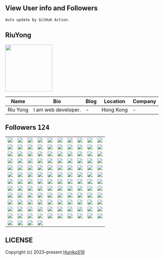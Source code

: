 ## View User info and Followers
    Auto update by GitHub Action.
## RiuYong

<img src="https://avatars.githubusercontent.com/u/109254224?v=4" width="150" />

| Name | Bio | Blog | Location | Company |
| -- | -- | -- | -- | -- |
| Riu Yong | I am web developer. | - | Hong Kong | - |

## Followers <kbd>124</kbd>

<table width="100%">
  <tr width="100%">
    <td width="10%" align="center">
      <a href="https://github.com/torbin5011">
        <img src="https://avatars.githubusercontent.com/u/136475444?v=4" />
      </a>
    </td>
    <td width="10%" align="center">
      <a href="https://github.com/urmin4i">
        <img src="https://avatars.githubusercontent.com/u/136449460?v=4" />
      </a>
    </td>
    <td width="10%" align="center">
      <a href="https://github.com/nikitagan">
        <img src="https://avatars.githubusercontent.com/u/136432517?v=4" />
      </a>
    </td>
    <td width="10%" align="center">
      <a href="https://github.com/nikolacheck">
        <img src="https://avatars.githubusercontent.com/u/136421601?v=4" />
      </a>
    </td>
    <td width="10%" align="center">
      <a href="https://github.com/panenkovad">
        <img src="https://avatars.githubusercontent.com/u/136381028?v=4" />
      </a>
    </td>
    <td width="10%" align="center">
      <a href="https://github.com/marieclaudele">
        <img src="https://avatars.githubusercontent.com/u/136369207?v=4" />
      </a>
    </td>
    <td width="10%" align="center">
      <a href="https://github.com/dominiquecantinkua">
        <img src="https://avatars.githubusercontent.com/u/136369089?v=4" />
      </a>
    </td>
    <td width="10%" align="center">
      <a href="https://github.com/Filla666">
        <img src="https://avatars.githubusercontent.com/u/136367453?v=4" />
      </a>
    </td>
    <td width="10%" align="center">
      <a href="https://github.com/kobyassa">
        <img src="https://avatars.githubusercontent.com/u/136366578?v=4" />
      </a>
    </td>
    <td width="10%" align="center">
      <a href="https://github.com/Daaaaante">
        <img src="https://avatars.githubusercontent.com/u/136365979?v=4" />
      </a>
    </td>
  </tr><tr width="100%">
    <td width="10%" align="center">
      <a href="https://github.com/rapport111">
        <img src="https://avatars.githubusercontent.com/u/136363466?v=4" />
      </a>
    </td>
    <td width="10%" align="center">
      <a href="https://github.com/cryptoman2222">
        <img src="https://avatars.githubusercontent.com/u/136362813?v=4" />
      </a>
    </td>
    <td width="10%" align="center">
      <a href="https://github.com/mashacrown">
        <img src="https://avatars.githubusercontent.com/u/136362527?v=4" />
      </a>
    </td>
    <td width="10%" align="center">
      <a href="https://github.com/superkupry">
        <img src="https://avatars.githubusercontent.com/u/136361943?v=4" />
      </a>
    </td>
    <td width="10%" align="center">
      <a href="https://github.com/loverman11">
        <img src="https://avatars.githubusercontent.com/u/136361620?v=4" />
      </a>
    </td>
    <td width="10%" align="center">
      <a href="https://github.com/kimoar">
        <img src="https://avatars.githubusercontent.com/u/136358903?v=4" />
      </a>
    </td>
    <td width="10%" align="center">
      <a href="https://github.com/kesonaa">
        <img src="https://avatars.githubusercontent.com/u/136345364?v=4" />
      </a>
    </td>
    <td width="10%" align="center">
      <a href="https://github.com/astarksis">
        <img src="https://avatars.githubusercontent.com/u/136334950?v=4" />
      </a>
    </td>
    <td width="10%" align="center">
      <a href="https://github.com/stritraiser">
        <img src="https://avatars.githubusercontent.com/u/136312762?v=4" />
      </a>
    </td>
    <td width="10%" align="center">
      <a href="https://github.com/Elahe01ea">
        <img src="https://avatars.githubusercontent.com/u/136309989?v=4" />
      </a>
    </td>
  </tr><tr width="100%">
    <td width="10%" align="center">
      <a href="https://github.com/kravantsi">
        <img src="https://avatars.githubusercontent.com/u/136301767?v=4" />
      </a>
    </td>
    <td width="10%" align="center">
      <a href="https://github.com/kulakserg">
        <img src="https://avatars.githubusercontent.com/u/136268864?v=4" />
      </a>
    </td>
    <td width="10%" align="center">
      <a href="https://github.com/KirkHemingwayRew">
        <img src="https://avatars.githubusercontent.com/u/136249512?v=4" />
      </a>
    </td>
    <td width="10%" align="center">
      <a href="https://github.com/Hermiston99qqqq">
        <img src="https://avatars.githubusercontent.com/u/136248994?v=4" />
      </a>
    </td>
    <td width="10%" align="center">
      <a href="https://github.com/nuricuri">
        <img src="https://avatars.githubusercontent.com/u/136242631?v=4" />
      </a>
    </td>
    <td width="10%" align="center">
      <a href="https://github.com/superkoloft">
        <img src="https://avatars.githubusercontent.com/u/136240975?v=4" />
      </a>
    </td>
    <td width="10%" align="center">
      <a href="https://github.com/kolsenko">
        <img src="https://avatars.githubusercontent.com/u/136240477?v=4" />
      </a>
    </td>
    <td width="10%" align="center">
      <a href="https://github.com/kharitonzor">
        <img src="https://avatars.githubusercontent.com/u/136194052?v=4" />
      </a>
    </td>
    <td width="10%" align="center">
      <a href="https://github.com/iollaspo">
        <img src="https://avatars.githubusercontent.com/u/136182314?v=4" />
      </a>
    </td>
    <td width="10%" align="center">
      <a href="https://github.com/soskanerealkaa">
        <img src="https://avatars.githubusercontent.com/u/136173159?v=4" />
      </a>
    </td>
  </tr><tr width="100%">
    <td width="10%" align="center">
      <a href="https://github.com/artemiyasa">
        <img src="https://avatars.githubusercontent.com/u/136169425?v=4" />
      </a>
    </td>
    <td width="10%" align="center">
      <a href="https://github.com/tatyanalob">
        <img src="https://avatars.githubusercontent.com/u/136130009?v=4" />
      </a>
    </td>
    <td width="10%" align="center">
      <a href="https://github.com/feofilado">
        <img src="https://avatars.githubusercontent.com/u/136129669?v=4" />
      </a>
    </td>
    <td width="10%" align="center">
      <a href="https://github.com/amatakulagina">
        <img src="https://avatars.githubusercontent.com/u/136126691?v=4" />
      </a>
    </td>
    <td width="10%" align="center">
      <a href="https://github.com/roberta921">
        <img src="https://avatars.githubusercontent.com/u/136125507?v=4" />
      </a>
    </td>
    <td width="10%" align="center">
      <a href="https://github.com/antonymami">
        <img src="https://avatars.githubusercontent.com/u/136114638?v=4" />
      </a>
    </td>
    <td width="10%" align="center">
      <a href="https://github.com/Akram568">
        <img src="https://avatars.githubusercontent.com/u/136069942?v=4" />
      </a>
    </td>
    <td width="10%" align="center">
      <a href="https://github.com/metamaskaa">
        <img src="https://avatars.githubusercontent.com/u/136011759?v=4" />
      </a>
    </td>
    <td width="10%" align="center">
      <a href="https://github.com/wunukaner">
        <img src="https://avatars.githubusercontent.com/u/135998748?v=4" />
      </a>
    </td>
    <td width="10%" align="center">
      <a href="https://github.com/maeganlaporta5">
        <img src="https://avatars.githubusercontent.com/u/135998562?v=4" />
      </a>
    </td>
  </tr><tr width="100%">
    <td width="10%" align="center">
      <a href="https://github.com/6bentpo">
        <img src="https://avatars.githubusercontent.com/u/135998113?v=4" />
      </a>
    </td>
    <td width="10%" align="center">
      <a href="https://github.com/cheriseesquer991">
        <img src="https://avatars.githubusercontent.com/u/135997861?v=4" />
      </a>
    </td>
    <td width="10%" align="center">
      <a href="https://github.com/jadootami51">
        <img src="https://avatars.githubusercontent.com/u/135997364?v=4" />
      </a>
    </td>
    <td width="10%" align="center">
      <a href="https://github.com/seiverlizzette77">
        <img src="https://avatars.githubusercontent.com/u/135997039?v=4" />
      </a>
    </td>
    <td width="10%" align="center">
      <a href="https://github.com/salamagen452">
        <img src="https://avatars.githubusercontent.com/u/135995681?v=4" />
      </a>
    </td>
    <td width="10%" align="center">
      <a href="https://github.com/slaneangelo2">
        <img src="https://avatars.githubusercontent.com/u/135994277?v=4" />
      </a>
    </td>
    <td width="10%" align="center">
      <a href="https://github.com/fritomochidaki926nn">
        <img src="https://avatars.githubusercontent.com/u/135991528?v=4" />
      </a>
    </td>
    <td width="10%" align="center">
      <a href="https://github.com/IrW8b">
        <img src="https://avatars.githubusercontent.com/u/135922294?v=4" />
      </a>
    </td>
    <td width="10%" align="center">
      <a href="https://github.com/stockertdimple">
        <img src="https://avatars.githubusercontent.com/u/135854717?v=4" />
      </a>
    </td>
    <td width="10%" align="center">
      <a href="https://github.com/dirksenakilah">
        <img src="https://avatars.githubusercontent.com/u/135854344?v=4" />
      </a>
    </td>
  </tr><tr width="100%">
    <td width="10%" align="center">
      <a href="https://github.com/gt7800321">
        <img src="https://avatars.githubusercontent.com/u/135854126?v=4" />
      </a>
    </td>
    <td width="10%" align="center">
      <a href="https://github.com/wielynellneke">
        <img src="https://avatars.githubusercontent.com/u/135853868?v=4" />
      </a>
    </td>
    <td width="10%" align="center">
      <a href="https://github.com/yhafenstein">
        <img src="https://avatars.githubusercontent.com/u/135853374?v=4" />
      </a>
    </td>
    <td width="10%" align="center">
      <a href="https://github.com/ariellicklider29">
        <img src="https://avatars.githubusercontent.com/u/135853167?v=4" />
      </a>
    </td>
    <td width="10%" align="center">
      <a href="https://github.com/amysbattistina">
        <img src="https://avatars.githubusercontent.com/u/135852535?v=4" />
      </a>
    </td>
    <td width="10%" align="center">
      <a href="https://github.com/brunokirby-dev">
        <img src="https://avatars.githubusercontent.com/u/135716537?v=4" />
      </a>
    </td>
    <td width="10%" align="center">
      <a href="https://github.com/PXOOXP">
        <img src="https://avatars.githubusercontent.com/u/135699077?v=4" />
      </a>
    </td>
    <td width="10%" align="center">
      <a href="https://github.com/loutos76">
        <img src="https://avatars.githubusercontent.com/u/135692819?v=4" />
      </a>
    </td>
    <td width="10%" align="center">
      <a href="https://github.com/buidatgialiqu6">
        <img src="https://avatars.githubusercontent.com/u/135635799?v=4" />
      </a>
    </td>
    <td width="10%" align="center">
      <a href="https://github.com/lovelysweet1017">
        <img src="https://avatars.githubusercontent.com/u/135192205?v=4" />
      </a>
    </td>
  </tr><tr width="100%">
    <td width="10%" align="center">
      <a href="https://github.com/solarspecter315">
        <img src="https://avatars.githubusercontent.com/u/134133099?v=4" />
      </a>
    </td>
    <td width="10%" align="center">
      <a href="https://github.com/iovilla">
        <img src="https://avatars.githubusercontent.com/u/133168059?v=4" />
      </a>
    </td>
    <td width="10%" align="center">
      <a href="https://github.com/Aksinyabel">
        <img src="https://avatars.githubusercontent.com/u/133162194?v=4" />
      </a>
    </td>
    <td width="10%" align="center">
      <a href="https://github.com/littlewolf99">
        <img src="https://avatars.githubusercontent.com/u/132699218?v=4" />
      </a>
    </td>
    <td width="10%" align="center">
      <a href="https://github.com/DevHunter128">
        <img src="https://avatars.githubusercontent.com/u/132545371?v=4" />
      </a>
    </td>
    <td width="10%" align="center">
      <a href="https://github.com/thunderbolt990525">
        <img src="https://avatars.githubusercontent.com/u/132483011?v=4" />
      </a>
    </td>
    <td width="10%" align="center">
      <a href="https://github.com/smallwolf999">
        <img src="https://avatars.githubusercontent.com/u/132239437?v=4" />
      </a>
    </td>
    <td width="10%" align="center">
      <a href="https://github.com/parvanehebrahimi66">
        <img src="https://avatars.githubusercontent.com/u/132227810?v=4" />
      </a>
    </td>
    <td width="10%" align="center">
      <a href="https://github.com/Yell0wflash">
        <img src="https://avatars.githubusercontent.com/u/131888550?v=4" />
      </a>
    </td>
    <td width="10%" align="center">
      <a href="https://github.com/kingstar1115">
        <img src="https://avatars.githubusercontent.com/u/126067661?v=4" />
      </a>
    </td>
  </tr><tr width="100%">
    <td width="10%" align="center">
      <a href="https://github.com/emiliysh">
        <img src="https://avatars.githubusercontent.com/u/123096211?v=4" />
      </a>
    </td>
    <td width="10%" align="center">
      <a href="https://github.com/V1nni00">
        <img src="https://avatars.githubusercontent.com/u/122740951?v=4" />
      </a>
    </td>
    <td width="10%" align="center">
      <a href="https://github.com/jinstar0112">
        <img src="https://avatars.githubusercontent.com/u/122123052?v=4" />
      </a>
    </td>
    <td width="10%" align="center">
      <a href="https://github.com/Merajhad">
        <img src="https://avatars.githubusercontent.com/u/121297652?v=4" />
      </a>
    </td>
    <td width="10%" align="center">
      <a href="https://github.com/StopWarInUkraineInstantly">
        <img src="https://avatars.githubusercontent.com/u/121184602?v=4" />
      </a>
    </td>
    <td width="10%" align="center">
      <a href="https://github.com/khanyounes1366">
        <img src="https://avatars.githubusercontent.com/u/120308780?v=4" />
      </a>
    </td>
    <td width="10%" align="center">
      <a href="https://github.com/FullStackStar">
        <img src="https://avatars.githubusercontent.com/u/119538365?v=4" />
      </a>
    </td>
    <td width="10%" align="center">
      <a href="https://github.com/frensisdrake">
        <img src="https://avatars.githubusercontent.com/u/116574730?v=4" />
      </a>
    </td>
    <td width="10%" align="center">
      <a href="https://github.com/ErtungaYusuf">
        <img src="https://avatars.githubusercontent.com/u/115732274?v=4" />
      </a>
    </td>
    <td width="10%" align="center">
      <a href="https://github.com/webstar0103">
        <img src="https://avatars.githubusercontent.com/u/115201845?v=4" />
      </a>
    </td>
  </tr><tr width="100%">
    <td width="10%" align="center">
      <a href="https://github.com/luckybird1115">
        <img src="https://avatars.githubusercontent.com/u/115003631?v=4" />
      </a>
    </td>
    <td width="10%" align="center">
      <a href="https://github.com/jackcxp">
        <img src="https://avatars.githubusercontent.com/u/114125892?v=4" />
      </a>
    </td>
    <td width="10%" align="center">
      <a href="https://github.com/CarlosAlexandre197">
        <img src="https://avatars.githubusercontent.com/u/113312099?v=4" />
      </a>
    </td>
    <td width="10%" align="center">
      <a href="https://github.com/ApiGit2">
        <img src="https://avatars.githubusercontent.com/u/113046527?v=4" />
      </a>
    </td>
    <td width="10%" align="center">
      <a href="https://github.com/sheraadams">
        <img src="https://avatars.githubusercontent.com/u/110789514?v=4" />
      </a>
    </td>
    <td width="10%" align="center">
      <a href="https://github.com/marannakevich">
        <img src="https://avatars.githubusercontent.com/u/110622703?v=4" />
      </a>
    </td>
    <td width="10%" align="center">
      <a href="https://github.com/hunnyUnicorn">
        <img src="https://avatars.githubusercontent.com/u/109780127?v=4" />
      </a>
    </td>
    <td width="10%" align="center">
      <a href="https://github.com/vampfire67">
        <img src="https://avatars.githubusercontent.com/u/109671212?v=4" />
      </a>
    </td>
    <td width="10%" align="center">
      <a href="https://github.com/dragon7210">
        <img src="https://avatars.githubusercontent.com/u/109200467?v=4" />
      </a>
    </td>
    <td width="10%" align="center">
      <a href="https://github.com/Amili-usain">
        <img src="https://avatars.githubusercontent.com/u/107358517?v=4" />
      </a>
    </td>
  </tr><tr width="100%">
    <td width="10%" align="center">
      <a href="https://github.com/attractiveDev">
        <img src="https://avatars.githubusercontent.com/u/105986821?v=4" />
      </a>
    </td>
    <td width="10%" align="center">
      <a href="https://github.com/SuperStar323">
        <img src="https://avatars.githubusercontent.com/u/105542355?v=4" />
      </a>
    </td>
    <td width="10%" align="center">
      <a href="https://github.com/Sings168">
        <img src="https://avatars.githubusercontent.com/u/102612762?v=4" />
      </a>
    </td>
    <td width="10%" align="center">
      <a href="https://github.com/ghanti2345678">
        <img src="https://avatars.githubusercontent.com/u/97501271?v=4" />
      </a>
    </td>
    <td width="10%" align="center">
      <a href="https://github.com/ctiptopper">
        <img src="https://avatars.githubusercontent.com/u/97345885?v=4" />
      </a>
    </td>
    <td width="10%" align="center">
      <a href="https://github.com/cumsoft">
        <img src="https://avatars.githubusercontent.com/u/97250816?v=4" />
      </a>
    </td>
    <td width="10%" align="center">
      <a href="https://github.com/joswinemmanuel">
        <img src="https://avatars.githubusercontent.com/u/96587885?v=4" />
      </a>
    </td>
    <td width="10%" align="center">
      <a href="https://github.com/tDev0809">
        <img src="https://avatars.githubusercontent.com/u/95761247?v=4" />
      </a>
    </td>
    <td width="10%" align="center">
      <a href="https://github.com/infinite0525">
        <img src="https://avatars.githubusercontent.com/u/95502464?v=4" />
      </a>
    </td>
    <td width="10%" align="center">
      <a href="https://github.com/thisisjeffsnow">
        <img src="https://avatars.githubusercontent.com/u/94205783?v=4" />
      </a>
    </td>
  </tr><tr width="100%">
    <td width="10%" align="center">
      <a href="https://github.com/Mizaeldouglas">
        <img src="https://avatars.githubusercontent.com/u/89351018?v=4" />
      </a>
    </td>
    <td width="10%" align="center">
      <a href="https://github.com/deromafilossali">
        <img src="https://avatars.githubusercontent.com/u/87487520?v=4" />
      </a>
    </td>
    <td width="10%" align="center">
      <a href="https://github.com/Valentino-Junior">
        <img src="https://avatars.githubusercontent.com/u/87479153?v=4" />
      </a>
    </td>
    <td width="10%" align="center">
      <a href="https://github.com/Fabiochapola">
        <img src="https://avatars.githubusercontent.com/u/87088868?v=4" />
      </a>
    </td>
    <td width="10%" align="center">
      <a href="https://github.com/yousufkalim">
        <img src="https://avatars.githubusercontent.com/u/86219218?v=4" />
      </a>
    </td>
    <td width="10%" align="center">
      <a href="https://github.com/okshihafiz">
        <img src="https://avatars.githubusercontent.com/u/86196176?v=4" />
      </a>
    </td>
    <td width="10%" align="center">
      <a href="https://github.com/developernaimul">
        <img src="https://avatars.githubusercontent.com/u/83422055?v=4" />
      </a>
    </td>
    <td width="10%" align="center">
      <a href="https://github.com/labyrynth29">
        <img src="https://avatars.githubusercontent.com/u/81728652?v=4" />
      </a>
    </td>
    <td width="10%" align="center">
      <a href="https://github.com/pinhe91">
        <img src="https://avatars.githubusercontent.com/u/79625284?v=4" />
      </a>
    </td>
    <td width="10%" align="center">
      <a href="https://github.com/Huniko519">
        <img src="https://avatars.githubusercontent.com/u/71299022?v=4" />
      </a>
    </td>
  </tr><tr width="100%">
    <td width="10%" align="center">
      <a href="https://github.com/ruikishimoto">
        <img src="https://avatars.githubusercontent.com/u/61810159?v=4" />
      </a>
    </td>
    <td width="10%" align="center">
      <a href="https://github.com/larrymahumot">
        <img src="https://avatars.githubusercontent.com/u/58719277?v=4" />
      </a>
    </td>
    <td width="10%" align="center">
      <a href="https://github.com/AISoltani">
        <img src="https://avatars.githubusercontent.com/u/56760080?v=4" />
      </a>
    </td>
    <td width="10%" align="center">
      <a href="https://github.com/rc-chuah">
        <img src="https://avatars.githubusercontent.com/u/44928288?v=4" />
      </a>
    </td>
    <td width="10%" align="center">
      <a href="https://github.com/cynthemm09">
        <img src="https://avatars.githubusercontent.com/u/41887764?v=4" />
      </a>
    </td>
    <td width="10%" align="center">
      <a href="https://github.com/Rohit19060">
        <img src="https://avatars.githubusercontent.com/u/39453065?v=4" />
      </a>
    </td>
    <td width="10%" align="center">
      <a href="https://github.com/dominicmonteiro">
        <img src="https://avatars.githubusercontent.com/u/38115285?v=4" />
      </a>
    </td>
    <td width="10%" align="center">
      <a href="https://github.com/RISHIKREDDYL">
        <img src="https://avatars.githubusercontent.com/u/36101925?v=4" />
      </a>
    </td>
    <td width="10%" align="center">
      <a href="https://github.com/jackbereson">
        <img src="https://avatars.githubusercontent.com/u/18569187?v=4" />
      </a>
    </td>
    <td width="10%" align="center">
      <a href="https://github.com/whitehorse21">
        <img src="https://avatars.githubusercontent.com/u/10959922?v=4" />
      </a>
    </td>
  </tr><tr width="100%">
    <td width="10%" align="center">
      <a href="https://github.com/hosseinhezami">
        <img src="https://avatars.githubusercontent.com/u/8210576?v=4" />
      </a>
    </td>
    <td width="10%" align="center">
      <a href="https://github.com/gamemann">
        <img src="https://avatars.githubusercontent.com/u/6509565?v=4" />
      </a>
    </td>
    <td width="10%" align="center">
      <a href="https://github.com/kenjinote">
        <img src="https://avatars.githubusercontent.com/u/2605401?v=4" />
      </a>
    </td>
    <td width="10%" align="center">
      <a href="https://github.com/esin">
        <img src="https://avatars.githubusercontent.com/u/69767?v=4" />
      </a>
    </td>
    <td width="10%" align="center">
    </td>
    <td width="10%" align="center">
    </td>
    <td width="10%" align="center">
    </td>
    <td width="10%" align="center">
    </td>
    <td width="10%" align="center">
    </td>
    <td width="10%" align="center">
    </td>
  </tr>
</table>
    
## LICENSE
Copyright (c) 2023-present [Huniko519](https://github.com/Huniko519)
